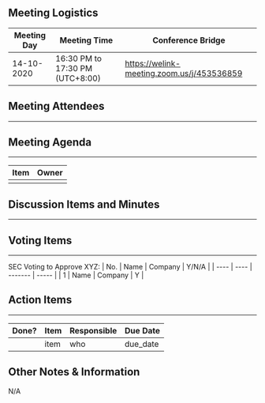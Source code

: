 ## Meeting Logistics

| Meeting Day | Meeting Time                    | Conference Bridge                          |
| ----------- | ------------------------------- | ------------------------------------------ |
| 14-10-2020  | 16:30 PM to 17:30 PM (UTC+8:00) | https://welink-meeting.zoom.us/j/453536859 |

## Meeting Attendees
** **



## Meeting Agenda

** **
| Item                               | Owner  |
| ---------------------------------- | ------ |
|                                    |        |



## Discussion Items and Minutes

** **

  

## Voting Items

** **
SEC Voting to Approve XYZ:
| No.  | Name | Company | Y/N/A |
| ---- | ---- | ------- | ----- |
| 1    | Name | Company | Y     |

## Action Items
** **
| Done? | Item | Responsible | Due Date |
| ----- | ---- | ----------- | -------- |
|       | item | who         | due_date |

## Other Notes & Information
N/A